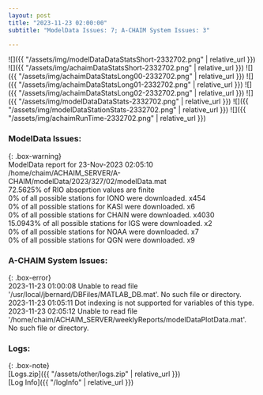 ```yaml
---
layout: post
title: "2023-11-23 02:00:00"
subtitle: "ModelData Issues: 7; A-CHAIM System Issues: 3"

---
```


![]({{ "/assets/img/modelDataDataStatsShort-2332702.png" | relative_url }})
![]({{ "/assets/img/achaimDataStatsShort-2332702.png" | relative_url }})
![]({{ "/assets/img/achaimDataStatsLong00-2332702.png" | relative_url }})
![]({{ "/assets/img/achaimDataStatsLong01-2332702.png" | relative_url }})
![]({{ "/assets/img/achaimDataStatsLong02-2332702.png" | relative_url }})
![]({{ "/assets/img/modelDataDataStats-2332702.png" | relative_url }})
![]({{ "/assets/img/modelDataStationStats-2332702.png" | relative_url }})
![]({{ "/assets/img/achaimRunTime-2332702.png" | relative_url }})


### ModelData Issues:  
  
{: .box-warning}  
 ModelData report for 23-Nov-2023 02:05:10   
 /home/chaim/ACHAIM_SERVER/A-CHAIM/modelData/2023/327/02/modelData.mat   
 72.5625% of RIO absoprtion values are finite   
 0% of all possible stations for IONO were downloaded. x454   
 0% of all possible stations for KASI were downloaded. x6   
 0% of all possible stations for CHAIN were downloaded. x4030   
 15.0943% of all possible stations for IGS were downloaded. x2   
 0% of all possible stations for NOAA were downloaded. x7   
 0% of all possible stations for QGN were downloaded. x9   
  
### A-CHAIM System Issues:  
  
{: .box-error}  
2023-11-23 01:00:08 Unable to read file '/usr/local/jbernard/DBFiles/MATLAB_DB.mat'. No such file or directory.  
2023-11-23 01:05:11 Dot indexing is not supported for variables of this type.  
2023-11-23 02:05:12 Unable to read file '/home/chaim/ACHAIM_SERVER/weeklyReports/modelDataPlotData.mat'. No such file or directory.  

### Logs:  
  
{: .box-note}  
[Logs.zip]({{ "/assets/other/logs.zip" | relative_url }})  
[Log Info]({{ "/logInfo" | relative_url }})  
